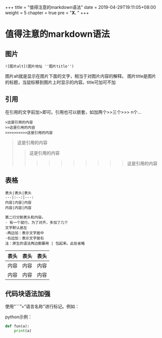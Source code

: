 +++
title = "值得注意的markdown语法"
date = 2019-04-29T19:11:05+08:00
weight = 5
chapter = true
pre = "<b>X. </b>"
+++


# 值得注意的markdown语法

## 图片
~~~
![图片alt](图片地址 ''图片title'')
~~~
图片alt就是显示在图片下面的文字，相当于对图片内容的解释。
图片title是图片的标题，当鼠标移到图片上时显示的内容。title可加可不加
## 引用
在引用的文字前加>即可。引用也可以嵌套，如加两个>>三个>>>
n个...
~~~ 
>这是引用的内容
>>这是引用的内容
>>>>>>>>>>这是引用的内容
~~~
>这是引用的内容
>>这是引用的内容
>>>>>>>>>>这是引用的内容

## 表格
~~~ 
表头|表头|表头
---|:--:|---:
内容|内容|内容
内容|内容|内容

第二行分割表头和内容。
- 有一个就行，为了对齐，多加了几个
文字默认居左
-两边加：表示文字居中
-右边加：表示文字居右
注：原生的语法两边都要用 | 包起来。此处省略

~~~
表头|表头|表头
---|:--:|---:
内容|内容|内容
内容|内容|内容

## 代码块语法加强
使用“```”+“语言名称”进行标记。例如：

python示例：
~~~python
def fun(a):
    print(a)
~~~

